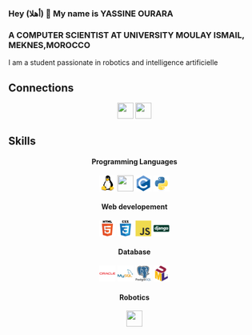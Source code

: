 ### Hey (أهلا) 👋 My name is YASSINE OURARA

<!--
**YassineOurara/YassineOurara** is a ✨ _special_ ✨ repository because its `README.md` (this file) appears on your GitHub profile.

Here are some ideas to get you started:

- 🔭 I’m currently working on ...
- 🌱 I’m currently learning ...
- 👯 I’m looking to collaborate on ...
- 🤔 I’m looking for help with ...
- 💬 Ask me about ...
- 📫 How to reach me: ...
- 😄 Pronouns: ...
- ⚡ Fun fact: ...
-->
### A COMPUTER SCIENTIST AT UNIVERSITY MOULAY ISMAIL, MEKNES,MOROCCO
I am a student passionate in robotics and intelligence artificielle

## Connections 

<p align="center"> 
<a href="https://www.facebook.com/" target="_blank" rel="noreferrer"><img src="https://raw.githubusercontent.com/danielcranney/readme-generator/main/public/icons/socials/facebook.svg" width="32" height="32" /></a>  
<a href="https://www.instagram.com/" target="_blank" rel="noreferrer"><img src="https://raw.githubusercontent.com/danielcranney/readme-generator/main/public/icons/socials/instagram.svg" width="32" height="32" /></a>
<!-- <a href="https://www.linkedin.com/in/yassine-ourara/" target="blank"><img align="center" src="https://raw.githubusercontent.com/rahuldkjain/github-profile-readme-generator/master/src/images/icons/social/linked-in-alt.svg" height="32" width="32" /></a>  -->
</p>

## Skills 
   <h4 align="center">Programming Languages</h4>
<p align="center"> 
<img src="https://raw.githubusercontent.com/devicons/devicon/master/icons/linux/linux-original.svg" width="32" height="32" />
<img src="https://raw.githubusercontent.com/danielcranney/readme-generator/main/public/icons/skills/java.svg" width="32" height="32" />  
<img src="https://raw.githubusercontent.com/devicons/devicon/master/icons/c/c-original.svg" width="32" height="32" />
<img src="https://raw.githubusercontent.com/devicons/devicon/master/icons/python/python-original.svg" width="32" height="32" /></p>
   <h4 align="center">Web developement</h4>
   <p align="center"> 
<img src="https://raw.githubusercontent.com/devicons/devicon/master/icons/html5/html5-original-wordmark.svg" width="32" height="32" />
<img src="https://raw.githubusercontent.com/devicons/devicon/master/icons/css3/css3-original-wordmark.svg" width="32" height="32" />
<img src="https://raw.githubusercontent.com/devicons/devicon/master/icons/javascript/javascript-original.svg" width="32" height="32" />
<img src="https://raw.githubusercontent.com/devicons/devicon/master/icons/django/django-original.svg" width="32" height="32" /></p>
   <h4 align="center">Database</h4>
   <p align="center"> 
<img src="https://raw.githubusercontent.com/devicons/devicon/master/icons/oracle/oracle-original.svg" width="32" height="32" />
<img src="https://raw.githubusercontent.com/devicons/devicon/master/icons/mysql/mysql-original-wordmark.svg" width="32" height="32" />
<img src="https://raw.githubusercontent.com/devicons/devicon/master/icons/postgresql/postgresql-original-wordmark.svg" width="32" height="32" />
<img src="https://raw.githubusercontent.com/devicons/devicon/master/icons/uml/uml-original.svg" width="32" height="32" /></p>
   <h4 align="center">Robotics</h4>
   <p align="center"> 
<img src="https://cdn.worldvectorlogo.com/logos/arduino-1.svg" width="32" height="32" />
</p>




